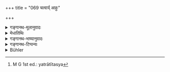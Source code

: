 +++
title = "069 चत्वार्य् आहुः"

+++

<details><summary>गङ्गानथ-मूलानुवादः</summary>

They say that four thousnd ‘years’ are what is the ‘Kṛta-cycle’; as many hundred ‘years’ form the ‘Juncture’ (Morning); and of equal measure is the ‘Juncture-end’ (Evening).—(69)
</details>

<details><summary>मेधातिथिः</summary>

प्रकृतत्वाद् दैविकानि वर्षाणि परिगृह्यन्ते । तथा च पुराणकारः-

- इत्य् एतद् ऋषिभिर् गीतं दिव्यया संख्यया द्विजाः ।

- दिव्येनैव प्रमाणेन युगसंख्या प्रकीर्तिता ॥

तानि **चत्वारि सहस्राणि कृतयुगं** नाम कालः । **तस्य** कृतयुगस्य तावन्त्यैव शतानि चत्वारि **संध्या** । **संध्यांशस् तस्य तथाविधस्** तत्परिमाणश् चत्वारिवर्षशतानीत्य् अर्थः । यत्रातीतस्य[^१०४] कालस्यागामिनश् च स्वभावानुवृत्तिः सा संध्या । उभयकालधर्मानुविधानं संध्यांसः, यत्रेषत्पूर्वधर्मानुवृत्तिर् भूयसी भाविनो युगस्य ॥ १.६९ ॥


[^१०४]:
     M G 1st ed.: yatrātītasya
</details>

<details><summary>गङ्गानथ-भाष्यानुवादः</summary>

The ‘*years*’ here spoken of are taken as the years *of the Gods*; as it is this that has been mentioned last. Says the Author of the Purāṇas—‘O Brāhmaṇas, all this has been described by the divine measure: the measure of the Time-Cycles has been described by the divine measure.’—‘*Four thousand*’ such ‘*years*’ of the Gods constitute the Time-Cycle known as ‘*Kṛta*’:—of the ‘*Kṛta*’ cycle, ‘*as many*’,
*i*.*e*. four ‘*hundred*’ ‘years’ form the ‘*Juncture*’; and of the same
‘*Kṛta*’ Cycle, the ‘*Juncture-end*’ is consisting of a period of four hundred years. That period of time which partakes in equal degree of the character of the preceding as well as that of the succeeding Cycle, is called ‘*Juncture*’; and ‘*Juncture-end*’ is that period of time which also partakes of the character of both, but in a less degree, of the preceding and, to a greater degree, of the succeeding Cycle.

The text contains the word ‘*tāvacchatī*’; and it is necessary to And out the rule under which the final I has been lengthened. The only grammatical explanation of the word possible is that it should be expounded as ‘*tāvat śatānām sa* *māhārah*’, ‘the collection of as many hundreds’; the term ‘*tāvat*’, ending in the ‘*vatu*’ affix, becomes a numeral according to Pāṇini’s Sūtra 1.1.23, by which words ending in ‘*vatu*’ are regarded as ‘numerals’; so that the said compound having a numeral for its first number becomes a ‘Dvigu’, according to Pāṇini 2.1.25; and since the Feminine affix *ṭāp* is precluded from *Dvigu* compounds, we have the Feminine affix *ṅīp*; and the word ‘*tāvat*’ means ‘one whose measure is *tat* (that)’: it being derived from the pronoun ‘*tat*’ with the ‘*vatup*’ affix, added according to Pāṇini’s Sūtra 5.2.39; the vowel in ‘*tat*’ being lengthened by the *sūtra* 6.3.91. If the form ‘*tāvātī*’ were explained in any other way,—for instance, if it were taken as a *Bahubrīhi* compound, being expounded as ‘*tāvanti śatāni yasyāḥ*’,—then, since the word ‘*śata*’ ends in ‘*a*’, it would take the Feminine affix ‘*ṭāp*’ according to Pāṇini 4.1.1; so that the form would be ‘*tāvaccatā*.’ This is the meaning.—(69)
</details>

<details><summary>गङ्गानथ-टिप्पन्यः</summary>

‘*Sandhyā*’—it is not clear whether the *succeeding* or *preceding*
twilight is meant. Kullūka, and possibly Medhātithi, accepts the former
view.

*Medhātithi* (p. 34, l. 24) for ‘*Svabhāvānuvṛttiḥ*’; how would it do to
read ‘*Svabhāvānanuvṛttiḥ*’—the meaning being that the preceding
Twilight has the character of neither Day nor Night?
</details>

<details><summary>Bühler</summary>

069	They declare that the Krita age (consists of) four thousand years (of the gods); the twilight preceding it consists of as many hundreds, and the twilight following it of the same number.
</details>
